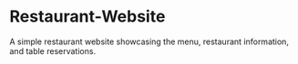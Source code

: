 # Restaurant-Website
A simple restaurant website showcasing the menu, restaurant information, and table reservations.
